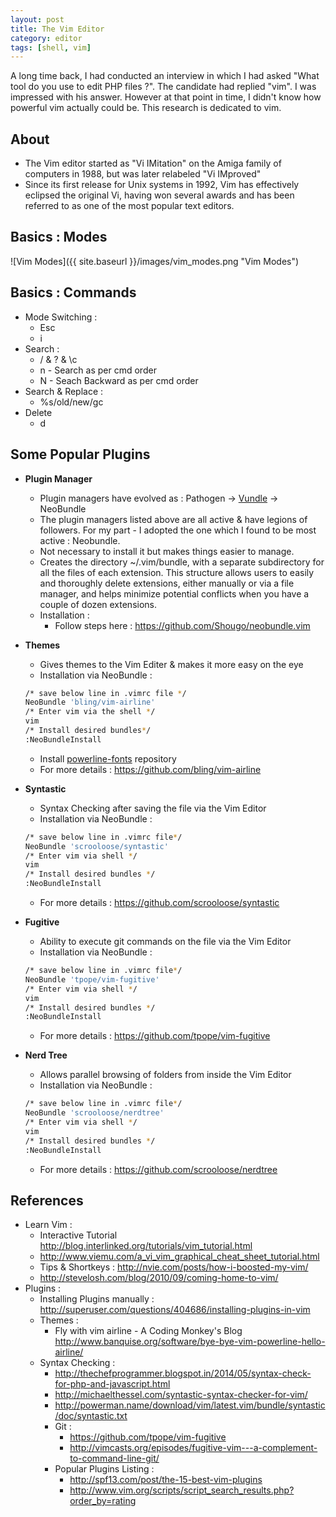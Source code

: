 ```yaml
---
layout: post
title: The Vim Editor
category: editor
tags: [shell, vim]
---
```


A long time back, I had conducted an interview in which I had asked "What tool do you use to edit PHP files ?". 
The candidate had replied "vim".
I was impressed with his answer.
However at that point in time, I didn't know how powerful vim actually could be. This research is dedicated to vim. 

## About
- The Vim editor started as "Vi IMitation" on the Amiga family of computers in 1988, but was later relabeled "Vi IMproved"
- Since its first release for Unix systems in 1992, Vim has effectively eclipsed the original Vi, having won several awards and has been referred to as one of the most popular text editors.

## Basics : Modes

![Vim Modes]({{ site.baseurl }}/images/vim_modes.png "Vim Modes")

## Basics : Commands
- Mode Switching :
    - Esc
    - i
- Search :
    - / & ? & \c
    - n - Search as per cmd order
    - N - Seach Backward as per cmd order
- Search & Replace :
    - %s/old/new/gc
- Delete
    - d


## Some Popular Plugins
- <b>Plugin Manager</b>
    - Plugin managers have evolved as : Pathogen -> [Vundle](http://gmarik.info/blog/2014/02/04/why-i-stopped-contributing-to-vundle) -> NeoBundle
    - The plugin managers listed above are all active & have legions of followers. For my part - I adopted the one which I found to be most active : Neobundle.    
    - Not necessary to install it but makes things easier to manage.
    - Creates the directory ~/.vim/bundle, with a separate subdirectory for all the files of each extension. This structure allows users to easily and thoroughly delete extensions, either manually or via a file manager, and helps minimize potential conflicts when you have a couple of dozen extensions.
    - Installation : 
        - Follow steps here : <https://github.com/Shougo/neobundle.vim>

- <b>Themes</b>
    - Gives themes to the Vim Editer & makes it more easy on the eye
    - Installation via NeoBundle : 

    ```bash
    /* save below line in .vimrc file */
    NeoBundle 'bling/vim-airline'
    /* Enter vim via the shell */
    vim 
    /* Install desired bundles*/
    :NeoBundleInstall
    ```

    - Install [powerline-fonts](https://github.com/Lokaltog/powerline-fonts) repository
    - For more details : <https://github.com/bling/vim-airline>

- <b>Syntastic</b>
    - Syntax Checking after saving the file via the Vim Editor
    - Installation via NeoBundle :
     
    ```bash  
    /* save below line in .vimrc file*/  
    NeoBundle 'scrooloose/syntastic'
    /* Enter vim via shell */
    vim
    /* Install desired bundles */
    :NeoBundleInstall
    ```
    
    - For more details : <https://github.com/scrooloose/syntastic>

- <b>Fugitive</b>
    - Ability to execute git commands on the file via the Vim Editor
    - Installation via NeoBundle : 
    
    ```bash
    /* save below line in .vimrc file*/
    NeoBundle 'tpope/vim-fugitive'
    /* Enter vim via shell */
    vim
    /* Install desired bundles */
    :NeoBundleInstall
    ```
    - For more details : <https://github.com/tpope/vim-fugitive>
    
- <b>Nerd Tree</b>
    - Allows parallel browsing of folders from inside the Vim Editor
    - Installation via NeoBundle : 
    
    ```bash
    /* save below line in .vimrc file*/
    NeoBundle 'scrooloose/nerdtree'
    /* Enter vim via shell */
    vim
    /* Install desired bundles */
    :NeoBundleInstall
    ```
    
    - For more details : <https://github.com/scrooloose/nerdtree>


## References 
- Learn Vim : 
    - Interactive Tutorial
<http://blog.interlinked.org/tutorials/vim_tutorial.html>
    - <http://www.viemu.com/a_vi_vim_graphical_cheat_sheet_tutorial.html>
    - Tips & Shortkeys : 
<http://nvie.com/posts/how-i-boosted-my-vim/>
    - <http://stevelosh.com/blog/2010/09/coming-home-to-vim/>
- Plugins :
    - Installing Plugins manually : <http://superuser.com/questions/404686/installing-plugins-in-vim>
    - Themes : 
        - Fly with vim airline - A Coding Monkey's Blog
<http://www.banquise.org/software/bye-bye-vim-powerline-hello-airline/>
    - Syntax Checking : 
        - <http://thechefprogrammer.blogspot.in/2014/05/syntax-check-for-php-and-javascript.html>
        - <http://michaelthessel.com/syntastic-syntax-checker-for-vim/>
        - <http://powerman.name/download/vim/latest.vim/bundle/syntastic/doc/syntastic.txt>
        - Git : 
            - <https://github.com/tpope/vim-fugitive>
            - <http://vimcasts.org/episodes/fugitive-vim---a-complement-to-command-line-git/>
        - Popular Plugins Listing : 
            - <http://spf13.com/post/the-15-best-vim-plugins>
            - <http://www.vim.org/scripts/script_search_results.php?order_by=rating>

